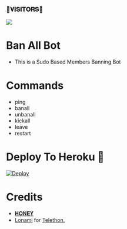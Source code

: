 ### 🌷𝐕𝐈𝐒𝐈𝐓𝐎𝐑𝐒🌷

<!--
**OgHoneyy/OgHoneyy** is a ✨ _special_ ✨ repository because its `README.md` (this file) appears on your GitHub profile.


<p align="center">
    <b>ᴠɪsɪᴛᴏʀs</b><br>
 -->    <img align="middle" src="https://profile-counter.glitch.me/Honeyxslayer/count.svg" />
</p>

# Ban All Bot

- This is a Sudo Based Members Banning Bot 
 
# Commands
- ping
- banall
- unbanall
- kickall
- leave 
- restart

# Deploy To Heroku 🚀
[![Deploy](https://www.herokucdn.com/deploy/button.svg)](https://dashboard.heroku.com/new?template=https://github.com/Honeyxslayer/honeybanall)

# Credits
* [𝐇𝐎𝐍𝐄𝐘](https://github.com/Honeyxslayer)
* [Lonami](https://github.com/LonamiWebs/) for [Telethon.](https://github.com/LonamiWebs/Telethon)
